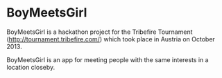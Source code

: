 BoyMeetsGirl
============

BoyMeetsGirl is a hackathon project for the Tribefire Tournament (http://tournament.tribefire.com/) which took place in Austria on October 2013.

BoyMeetsGirl is an app for meeting people with the same interests in a location closeby.
